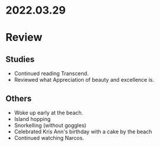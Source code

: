 # 2022.03.29

# Review

## Studies

- Continued reading Transcend.
- Reviewed what Appreciation of beauty and excellence is.

## Others

- Woke up early at the beach.
- Island hopping
- Snorkelling (without goggles)
- Celebrated Kris Ann's birthday with a cake by the beach
- Continued watching Narcos.

